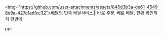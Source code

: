 <img="https://github.com/user-attachments/assets/846d3b3a-de61-4549-8e9a-427c1adfcc32">배달의 민족 배달서비스
바로 주문, 배로 배달, 현황 확인까지 한번에!

ppt
